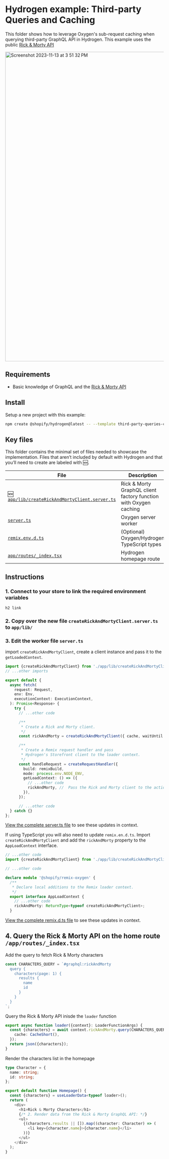 # Hydrogen example: Third-party Queries and Caching

This folder shows how to leverage Oxygen's sub-request caching when querying
third-party GraphQL API in Hydrogen. This example uses the public [Rick & Morty API](https://rickandmortyapi.com/documentation/#graphql)

<img width="981" alt="Screenshot 2023-11-13 at 3 51 32 PM" src="https://github.com/juanpprieto/hydrogen-third-party-api/assets/12080141/fe648c70-a979-4862-a173-4c0244543dec">

## Requirements

- Basic knowledge of GraphQL and the [Rick & Morty API](https://rickandmortyapi.com/documentation/#graphql)

## Install

Setup a new project with this example:

```bash
npm create @shopify/hydrogen@latest -- --template third-party-queries-caching
```

## Key files

This folder contains the minimal set of files needed to showcase the implementation.
Files that aren’t included by default with Hydrogen and that you’ll need to
create are labeled with 🆕.

| File                                                                                          | Description                                                      |
| --------------------------------------------------------------------------------------------- | ---------------------------------------------------------------- |
| 🆕 [`app/lib/createRickAndMortyClient.server.ts`](app/lib/createRickAndMortyClient.server.ts) | Rick & Morty GraphQL client factory function with Oxygen caching |
| [`server.ts`](server.ts)                                                                      | Oxygen server worker                                             |
| [`remix.env.d.ts`](remix.env.d.ts)                                                            | (Optional) Oxygen/Hydrogen TypeScript types                      |
| [`app/routes/_index.tsx`](app/routes/_index.tsx)                                              | Hydrogen homepage route                                          |

## Instructions

### 1. Connect to your store to link the required environment variables

```bash
h2 link
```

### 2. Copy over the new file `createRickAndMortyClient.server.ts` to `app/lib/`

### 3. Edit the worker file `server.ts`

import `createRickAndMortyClient`, create a client instance and pass it to the `getLoadedContext`.

```ts
import {createRickAndMortyClient} from './app/lib/createRickAndMortyClient.server';
// ...other imports

export default {
  async fetch(
    request: Request,
    env: Env,
    executionContext: ExecutionContext,
  ): Promise<Response> {
    try {
      // ...other code

      /**
       * Create a Rick and Morty client.
       */
      const rickAndMorty = createRickAndMortyClient({ cache, waitUntil });

      /**
       * Create a Remix request handler and pass
       * Hydrogen's Storefront client to the loader context.
       */
      const handleRequest = createRequestHandler({
        build: remixBuild,
        mode: process.env.NODE_ENV,
        getLoadContext: () => ({
          // ...other code
          rickAndMorty, //  Pass the Rick and Morty client to the action and loader context.
        }),
      });

      // ...other code
  } catch {}
};
```

[View the complete server.ts file](app/server.ts) to see these updates in context.

If using TypeScript you will also need to update `remix.en.d.ts`. Import `createRickAndMortyClient`
and add the `rickAndMorty` property to the `AppLoadContext` interface.

```ts
// ...other code
import {createRickAndMortyClient} from './app/lib/createRickAndMortyClient.server';

// ...other code

declare module '@shopify/remix-oxygen' {
  /**
   * Declare local additions to the Remix loader context.
   */
  export interface AppLoadContext {
    // ...other code
    rickAndMorty: ReturnType<typeof createRickAndMortyClient>;
  }
```

[View the complete remix.d.ts file](remix.d.ts) to see these updates in context.

## 4. Query the Rick & Morty API on the home route `/app/routes/_index.tsx`

Add the query to fetch Rick & Morty characters

```ts
const CHARACTERS_QUERY = `#graphql:rickAndMorty
  query {
    characters(page: 1) {
      results {
        name
        id
      }
    }
  }
`;
```

Query the Rick & Morty API inisde the `loader` function

```ts
export async function loader({context}: LoaderFunctionArgs) {
  const {characters} = await context.rickAndMorty.query(CHARACTERS_QUERY, {
    cache: CacheShort(),
  });
  return json({characters});
}
```

Render the characters list in the homepage

```ts
type Character = {
  name: string;
  id: string;
};

export default function Homepage() {
  const {characters} = useLoaderData<typeof loader>();
  return (
    <div>
      <h1>Rick & Morty Characters</h1>
      {/* 2. Render data from the Rick & Morty GraphQL API: */}
      <ul>
        {(characters.results || []).map((character: Character) => (
          <li key={character.name}>{character.name}</li>
        ))}
      </ul>
    </div>
  );
}
```
